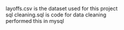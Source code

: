 layoffs.csv is the dataset used for this project<br>
sql cleaning.sql is code for data cleaning<br>
performed this in mysql
